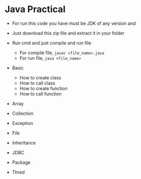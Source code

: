 # Java Practical

- For run this code you have must be JDK of any version and
- Just download this zip file and extract it in your folder
- Run cmd and just compile and run file
  - For compile file, `javac <file_name>.java`
  - For run file, `java <file_name>`

- Basic
  - How to create class
  - How to call class
  - How to create function
  - How to call function
- Array
- Collection
- Exception
- File
- Inheritance
- JDBC
- Package
- Thred
